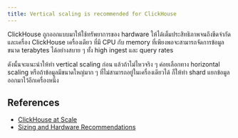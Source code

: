 ```yaml
---
title: Vertical scaling is recommended for ClickHouse
---
```


ClickHouse ถูกออกแบบมาให้ใช้ทรัพยาการของ hardware ให้ได้เต็มประสิทธิภาพจนถึงขีดจำกัด และเครื่อง ClickHouse เครื่องเดียว ที่มี CPU กับ memory ที่เพียงพอจะสามารถจัดการข้อมูลขนาด terabytes ได้อย่างสบาย ๆ ทั้ง high ingest และ query rates

ดังนั้นจะแนะนำให้ทำ vertical scaling ก่อน แล้วถ้าไม่ไหวจริง ๆ ค่อยเลือกทาง horizontal scaling หรือถ้าข้อมูลมีขนาดใหญ่มาก ๆ ที่ไม่สามารถอยู่ในเครื่องเดียวได้ ก็ให้ทำ shard แยกข้อมูลออกมาไว้อีกเครื่องหนึ่ง

## References

* [ClickHouse at Scale](https://www.youtube.com/watch?v=vBjCJtw_Ei0)
* [Sizing and Hardware Recommendations](https://clickhouse.com/docs/guides/sizing-and-hardware-recommendations#replicas)
